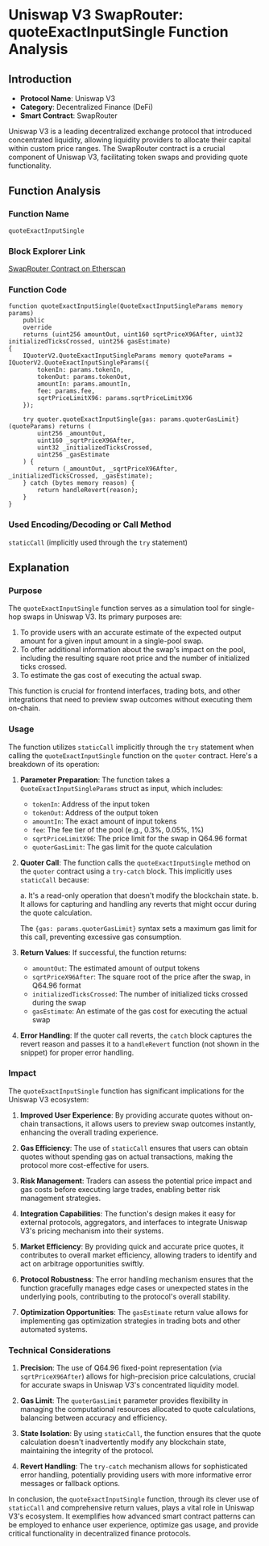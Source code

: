 
# Uniswap V3 SwapRouter: quoteExactInputSingle Function Analysis

## Introduction

- **Protocol Name**: Uniswap V3
- **Category**: Decentralized Finance (DeFi)
- **Smart Contract**: SwapRouter

Uniswap V3 is a leading decentralized exchange protocol that introduced concentrated liquidity, allowing liquidity providers to allocate their capital within custom price ranges. The SwapRouter contract is a crucial component of Uniswap V3, facilitating token swaps and providing quote functionality.

## Function Analysis

### Function Name

`quoteExactInputSingle`

### Block Explorer Link

[SwapRouter Contract on Etherscan](https://etherscan.io/address/0xE592427A0AEce92De3Edee1F18E0157C05861564#code)

### Function Code

```solidity
function quoteExactInputSingle(QuoteExactInputSingleParams memory params)
    public
    override
    returns (uint256 amountOut, uint160 sqrtPriceX96After, uint32 initializedTicksCrossed, uint256 gasEstimate)
{
    IQuoterV2.QuoteExactInputSingleParams memory quoteParams = IQuoterV2.QuoteExactInputSingleParams({
        tokenIn: params.tokenIn,
        tokenOut: params.tokenOut,
        amountIn: params.amountIn,
        fee: params.fee,
        sqrtPriceLimitX96: params.sqrtPriceLimitX96
    });

    try quoter.quoteExactInputSingle{gas: params.quoterGasLimit}(quoteParams) returns (
        uint256 _amountOut,
        uint160 _sqrtPriceX96After,
        uint32 _initializedTicksCrossed,
        uint256 _gasEstimate
    ) {
        return (_amountOut, _sqrtPriceX96After, _initializedTicksCrossed, _gasEstimate);
    } catch (bytes memory reason) {
        return handleRevert(reason);
    }
}
```

### Used Encoding/Decoding or Call Method

`staticCall` (implicitly used through the `try` statement)

##  Explanation

### Purpose

The `quoteExactInputSingle` function serves as a simulation tool for single-hop swaps in Uniswap V3. Its primary purposes are:

1. To provide users with an accurate estimate of the expected output amount for a given input amount in a single-pool swap.
2. To offer additional information about the swap's impact on the pool, including the resulting square root price and the number of initialized ticks crossed.
3. To estimate the gas cost of executing the actual swap.

This function is crucial for frontend interfaces, trading bots, and other integrations that need to preview swap outcomes without executing them on-chain.

###  Usage

The function utilizes `staticCall` implicitly through the `try` statement when calling the `quoteExactInputSingle` function on the `quoter` contract. Here's a breakdown of its operation:

1. **Parameter Preparation**:
   The function takes a `QuoteExactInputSingleParams` struct as input, which includes:
   - `tokenIn`: Address of the input token
   - `tokenOut`: Address of the output token
   - `amountIn`: The exact amount of input tokens
   - `fee`: The fee tier of the pool (e.g., 0.3%, 0.05%, 1%)
   - `sqrtPriceLimitX96`: The price limit for the swap in Q64.96 format
   - `quoterGasLimit`: The gas limit for the quote calculation

2. **Quoter Call**:
   The function calls the `quoteExactInputSingle` method on the `quoter` contract using a `try-catch` block. This implicitly uses `staticCall` because:
   
   a. It's a read-only operation that doesn't modify the blockchain state.
   b. It allows for capturing and handling any reverts that might occur during the quote calculation.

   The `{gas: params.quoterGasLimit}` syntax sets a maximum gas limit for this call, preventing excessive gas consumption.

3. **Return Values**:
   If successful, the function returns:
   - `amountOut`: The estimated amount of output tokens
   - `sqrtPriceX96After`: The square root of the price after the swap, in Q64.96 format
   - `initializedTicksCrossed`: The number of initialized ticks crossed during the swap
   - `gasEstimate`: An estimate of the gas cost for executing the actual swap

4. **Error Handling**:
   If the quoter call reverts, the `catch` block captures the revert reason and passes it to a `handleRevert` function (not shown in the snippet) for proper error handling.

### Impact

The `quoteExactInputSingle` function has significant implications for the Uniswap V3 ecosystem:

1. **Improved User Experience**: 
   By providing accurate quotes without on-chain transactions, it allows users to preview swap outcomes instantly, enhancing the overall trading experience.

2. **Gas Efficiency**: 
   The use of `staticCall` ensures that users can obtain quotes without spending gas on actual transactions, making the protocol more cost-effective for users.

3. **Risk Management**: 
   Traders can assess the potential price impact and gas costs before executing large trades, enabling better risk management strategies.

4. **Integration Capabilities**: 
   The function's design makes it easy for external protocols, aggregators, and interfaces to integrate Uniswap V3's pricing mechanism into their systems.

5. **Market Efficiency**: 
   By providing quick and accurate price quotes, it contributes to overall market efficiency, allowing traders to identify and act on arbitrage opportunities swiftly.

6. **Protocol Robustness**: 
   The error handling mechanism ensures that the function gracefully manages edge cases or unexpected states in the underlying pools, contributing to the protocol's overall stability.

7. **Optimization Opportunities**: 
   The `gasEstimate` return value allows for implementing gas optimization strategies in trading bots and other automated systems.

### Technical Considerations

1. **Precision**: 
   The use of Q64.96 fixed-point representation (via `sqrtPriceX96After`) allows for high-precision price calculations, crucial for accurate swaps in Uniswap V3's concentrated liquidity model.

2. **Gas Limit**: 
   The `quoterGasLimit` parameter provides flexibility in managing the computational resources allocated to quote calculations, balancing between accuracy and efficiency.

3. **State Isolation**: 
   By using `staticCall`, the function ensures that the quote calculation doesn't inadvertently modify any blockchain state, maintaining the integrity of the protocol.

4. **Revert Handling**: 
   The `try-catch` mechanism allows for sophisticated error handling, potentially providing users with more informative error messages or fallback options.

In conclusion, the `quoteExactInputSingle` function, through its clever use of `staticCall` and comprehensive return values, plays a vital role in Uniswap V3's ecosystem. It exemplifies how advanced smart contract patterns can be employed to enhance user experience, optimize gas usage, and provide critical functionality in decentralized finance protocols.

